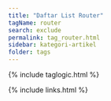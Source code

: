 ```yaml
---
title: "Daftar List Router"
tagName: router
search: exclude
permalink: tag_router.html
sidebar: kategori-artikel
folder: tags
---
```

{% include taglogic.html %}

{% include links.html %}
